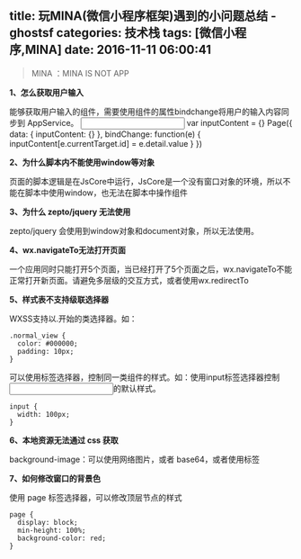 title: 玩MINA(微信小程序框架)遇到的小问题总结 - ghostsf
categories: 技术栈
tags: [微信小程序,MINA]
date: 2016-11-11 06:00:41
---
> MINA ：MINA IS NOT APP

**1、怎么获取用户输入**

能够获取用户输入的组件，需要使用组件的属性bindchange将用户的输入内容同步到 AppService。
    <input id="myInput" bindchange="bindChange" />
    <checkbox id="myCheckbox" bindchange="bindChange" />
    var inputContent = {}
    Page({
      data: {
        inputContent: {}
      },
        bindChange: function(e) {
            inputContent[e.currentTarget.id] = e.detail.value
        }
    })

**2、为什么脚本内不能使用window等对象**

页面的脚本逻辑是在JsCore中运行，JsCore是一个没有窗口对象的环境，所以不能在脚本中使用window，也无法在脚本中操作组件

**3、为什么 zepto/jquery 无法使用**

zepto/jquery 会使用到window对象和document对象，所以无法使用。

**4、wx.navigateTo无法打开页面**

一个应用同时只能打开5个页面，当已经打开了5个页面之后，wx.navigateTo不能正常打开新页面。请避免多层级的交互方式，或者使用wx.redirectTo

**5、样式表不支持级联选择器**

WXSS支持以.开始的类选择器。如：

    .normal_view {
      color: #000000;
      padding: 10px;
    }

可以使用标签选择器，控制同一类组件的样式。如：使用input标签选择器控制<input/>的默认样式。

    input {
      width: 100px;
    }

**6、本地资源无法通过 css 获取**

background-image：可以使用网络图片，或者 base64，或者使用<image/>标签

**7、如何修改窗口的背景色**

使用 page 标签选择器，可以修改顶层节点的样式

    page {
      display: block;
      min-height: 100%;
      background-color: red;
    }

